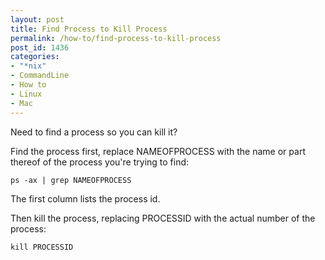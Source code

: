 ```yaml
---
layout: post
title: Find Process to Kill Process
permalink: /how-to/find-process-to-kill-process
post_id: 1436
categories:
- "*nix"
- CommandLine
- How to
- Linux
- Mac
---
```


Need to find a process so you can kill it?

Find the process first, replace NAMEOFPROCESS with the name or part thereof of the process you're trying to find:

`ps -ax | grep NAMEOFPROCESS`

The first column lists the process id.

Then kill the process, replacing PROCESSID with the actual number of the process:

`kill PROCESSID`
